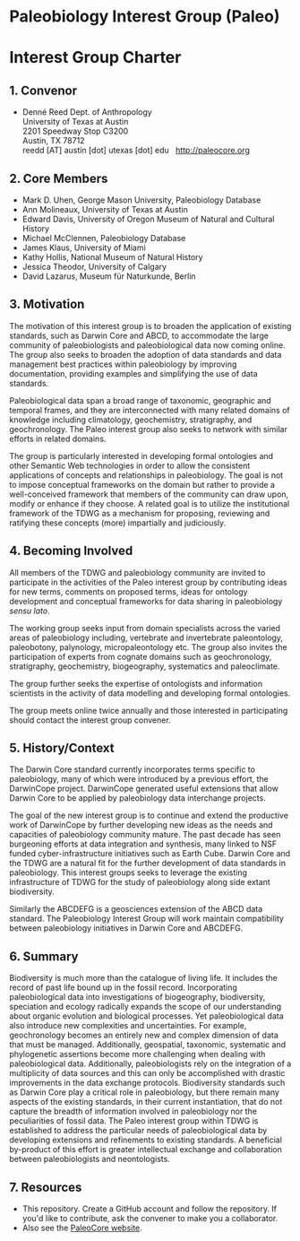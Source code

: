# Paleobiology Interest Group (Paleo)
# Interest Group Charter

## 1. Convenor

- Denné Reed
Dept. of Anthropology  
University of Texas at Austin  
2201 Speedway Stop C3200  
Austin, TX 78712  
reedd [AT] austin [dot] utexas [dot] edu  
http://paleocore.org  

## 2. Core Members

- Mark D. Uhen, George Mason University, Paleobiology Database
- Ann Molineaux, University of Texas at Austin
- Edward Davis, University of Oregon Museum of Natural and Cultural History
- Michael McClennen, Paleobiology Database
- James Klaus, University of Miami
- Kathy Hollis, National Museum of Natural History
- Jessica Theodor, University of Calgary
- David Lazarus, Museum für Naturkunde, Berlin

## 3. Motivation

The motivation of this interest group is to broaden the application of existing standards, such as Darwin Core and ABCD, to accommodate the large community of paleobiologists and paleobiological data now coming online.  The group also seeks to broaden the adoption of data standards and data management best practices within paleobiology by improving documentation, providing examples and simplifying the use of data standards.

Paleobiological data span a broad range of taxonomic, geographic and temporal frames, and they are interconnected with many related domains of knowledge including climatology, geochemistry, stratigraphy, and geochronology. The Paleo interest group also seeks to network with similar efforts in related domains.

The group is particularly interested in developing formal ontologies and other Semantic Web technologies in order to allow the consistent applications of concepts and relationships in paleobiology. The goal is not to impose conceptual frameworks on the domain but rather to provide a well-conceived framework that members of the community can draw upon, modify or enhance if they choose.  A related goal is to utilize the institutional framework of the TDWG as a mechanism for proposing, reviewing and ratifying these concepts (more) impartially and judiciously.

## 4. Becoming Involved

All members of the TDWG and paleobiology community are invited to participate in the activities of the Paleo interest group by contributing ideas for new terms, comments on proposed terms, ideas for ontology development and conceptual frameworks for data sharing in paleobiology _sensu lato_.

The working group seeks input from domain specialists across the varied areas of paleobiology including, vertebrate and invertebrate paleontology, paleobotony, palynology, micropaleontology etc. The group also invites the participation of experts from cognate domains such as geochronology, stratigraphy, geochemistry, biogeography, systematics and paleoclimate.

The group further seeks the expertise of ontologists and information scientists in the activity of data modelling and developing formal ontologies.

The group meets online twice annually and those interested in participating should contact the interest group convener.

## 5. History/Context

The Darwin Core standard currently incorporates terms specific to paleobiology, many of which were introduced by a previous effort, the DarwinCope project. DarwinCope generated useful extensions that allow Darwin Core to be applied by paleobiology data interchange projects.

The goal of the new interest group is to continue and extend the productive work of DarwinCope by further developing new ideas as the needs and capacities of paleobiology community mature. The past decade has seen burgeoning efforts at data integration and synthesis, many linked to NSF funded cyber-infrastructure initiatives such as Earth Cube. Darwin Core and the TDWG are a natural fit for the further development of data standards in paleobiology. This interest groups seeks to leverage the existing infrastructure of TDWG for the study of paleobiology along side extant biodiversity.

Similarly the ABCDEFG is a geosciences extension of the ABCD data standard. The Paleobiology Interest Group will work maintain compatibility between paleobiology initiatives in Darwin Core and ABCDEFG.  

## 6. Summary

Biodiversity is much more than the catalogue of living life. It includes the record of past life bound up in the fossil record. Incorporating paleobiological data into investigations of biogeography, biodiversity, speciation and ecology radically expands the scope of our understanding about organic evolution and biological processes. Yet paleobiological data also introduce new complexities and uncertainties.  For example, geochronology becomes an entirely new and complex dimension of data that must be managed. Additionally, geospatial, taxonomic, systematic and phylogenetic assertions become more challenging when dealing with paleobiological data. Additionally, paleobiologists rely on the integration of a multiplicity of data sources and this can only be accomplished with drastic improvements in the data exchange protocols. Biodiversity standards such as Darwin Core play a critical role in paleobiology, but there remain many aspects of the existing standards, in their current instantiation, that do not capture the breadth of information involved in paleobiology nor the peculiarities of fossil data. The Paleo interest group within TDWG is established to address the particular needs of paleobiological data by developing extensions and refinements to existing standards. A beneficial by-product of this effort is greater intellectual exchange and collaboration between paleobiologists and neontologists.  

## 7. Resources

- This repository.  Create a GitHub account and follow the repository.  If you'd like to contribute, ask the convener to make you a collaborator.  
- Also see the [PaleoCore website](http://paleocore.org).  
